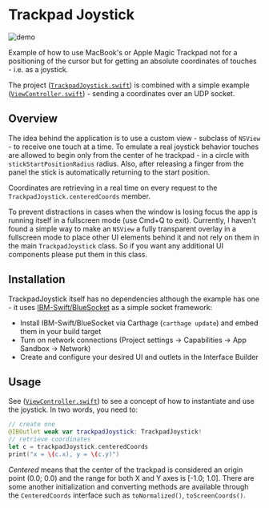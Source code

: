# Trackpad Joystick

![demo](/demo.gif)

Example of how to use MacBook's or Apple Magic Trackpad not for a positioning of the cursor but for getting an absolute coordinates of touches - i.e. as a joystick.

The project ([`TrackpadJoystick.swift`](/trackpad-joystick/TrackpadJoystick.swift)) is combined with a simple example ([`ViewController.swift`](/trackpad-joystick/ViewController.swift)) - sending a coordinates over an UDP socket.


## Overview

The idea behind the application is to use a custom view - subclass of `NSView` - to receive one touch at a time. To emulate a real joystick behavior touches are allowed to begin only from the center of he trackpad - in a circle with `stickStartPositionRadius` radius. Also, after releasing a finger from the panel the stick is automatically returning to the start position.

Coordinates are retrieving in a real time on every request to the `TrackpadJoystick.centeredCoords` member.

To prevent distractions in cases when the window is losing focus the app is running itself in a fullscreen mode (use Cmd+Q to exit). Currently, I haven't found a simple way to make an `NSView` a fully transparent overlay in a fullscreen mode to place other UI elements behind it and not rely on them in the main `TrackpadJoystick` class. So if you want any additional UI components please put them in this class.


## Installation

TrackpadJoystick itself has no dependencies although the example has one - it uses [IBM-Swift/BlueSocket](https://github.com/IBM-Swift/BlueSocket) as a simple socket framework:

 - Install IBM-Swift/BlueSocket via Carthage (`carthage update`) and embed them in your build target
 - Turn on network connections (Project settings -> Capabilities -> App Sandbox -> Network)
 - Create and configure your desired UI and outlets in the Interface Builder


## Usage

See ([`ViewController.swift`](/trackpad-joystick/ViewController.swift)) to see a concept of how to instantiate and use the joystick. In two words, you need to:

```swift
// create one
@IBOutlet weak var trackpadJoystick: TrackpadJoystick!
// retrieve coordinates
let c = trackpadJoystick.centeredCoords
print("x = \(c.x), y = \(c.y)")
```

*Centered* means that the center of the trackpad is considered an origin point (0.0; 0.0) and the range for both X and Y axes is [-1.0; 1.0]. There are some another initialization and converting methods are available through the `CenteredCoords` interface such as `toNormalized()`, `toScreenCoords()`.
